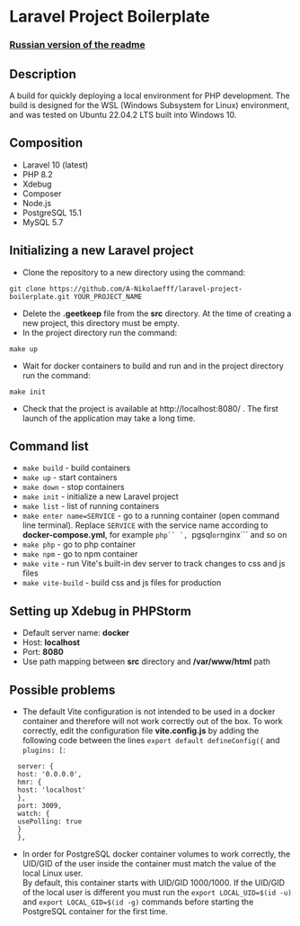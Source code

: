 # Laravel Project Boilerplate

### [Russian version of the readme](./README-ru.md)

## Description
A build for quickly deploying a local environment for PHP development.
The build  is designed for the WSL (Windows Subsystem for Linux) environment, and
was tested on Ubuntu 22.04.2 LTS built into Windows 10.

## Composition
* Laravel 10 (latest)
* PHP 8.2
* Xdebug
* Composer
* Node.js
* PostgreSQL 15.1
* MySQL 5.7

## Initializing a new Laravel project
* Clone the repository to a new directory using the command:
```
git clone https://github.com/A-Nikolaefff/laravel-project-boilerplate.git YOUR_PROJECT_NAME
```
* Delete the **.geetkeep** file from the **src** directory.
  At the time of creating a new project, this directory must be empty.
* In the project directory run the command: 
```
make up
```
* Wait for docker containers to build and run and 
in the project directory run the command:
```
make init
```
* Check that the project is available at http://localhost:8080/ .
  The first launch of the application may take a long time.

## Command list

* ```make build``` - build containers
* ```make up``` - start containers
* ```make down``` - stop containers
* ```make init``` - initialize a new Laravel project
* ```make list``` - list of running containers
* ```make enter name=SERVICE``` - go to a running container (open command line 
terminal). Replace ```SERVICE``` with the service name according to
**docker-compose.yml**, for example ```php`` `, ```pgsql``` or ```nginx``` 
and so on
* ```make php``` - go to php container
* ```make npm``` - go to npm container
* ```make vite``` - run Vite's built-in dev server to track changes to css and js files
* ```make vite-build``` - build css and js files for production

## Setting up Xdebug in PHPStorm
* Default server name: **docker**
* Host: **localhost**
* Port: **8080**
* Use path mapping between **src** directory and **/var/www/html** path

## Possible problems

* The default Vite configuration is not intended to be used in a docker container 
and therefore will not work correctly out of the box. To work correctly, edit 
the configuration file **vite.config.js** by adding the following code between 
the lines ```export default defineConfig({``` and ```plugins: [```:
```
  server: {
  host: '0.0.0.0',
  hmr: {
  host: 'localhost'
  },
  port: 3009,
  watch: {
  usePolling: true
  }
  },
```

* In order for PostgreSQL docker container volumes to work correctly, the UID/GID
  of the user inside the container must match the value of the local Linux user.  
  By default, this container starts with UID/GID 1000/1000. If the UID/GID of the
  local user is different you must run the ```export LOCAL_UID=$(id -u)```
  and ```export LOCAL_GID=$(id -g)``` commands before starting the PostgreSQL
  container for the first time.


